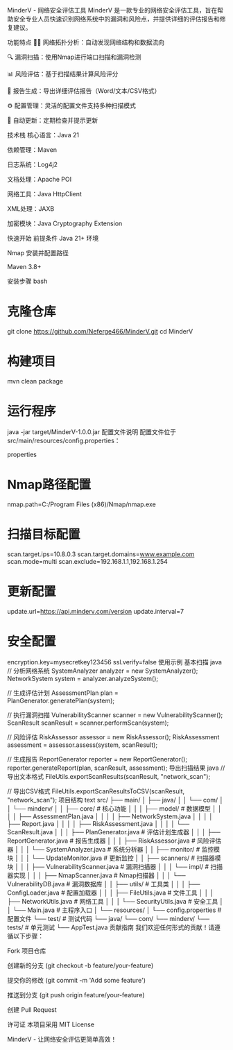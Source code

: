 MinderV - 网络安全评估工具
MinderV 是一款专业的网络安全评估工具，旨在帮助安全专业人员快速识别网络系统中的漏洞和风险点，并提供详细的评估报告和修复建议。

功能特点
🕵️‍♂️ 网络拓扑分析：自动发现网络结构和数据流向

🔍 漏洞扫描：使用Nmap进行端口扫描和漏洞检测

📊 风险评估：基于扫描结果计算风险评分

📄 报告生成：导出详细评估报告（Word/文本/CSV格式）

⚙️ 配置管理：灵活的配置文件支持多种扫描模式

🔄 自动更新：定期检查并提示更新

技术栈
核心语言：Java 21

依赖管理：Maven

日志系统：Log4j2

文档处理：Apache POI

网络工具：Java HttpClient

XML处理：JAXB

加密模块：Java Cryptography Extension

快速开始
前提条件
Java 21+ 环境

Nmap 安装并配置路径

Maven 3.8+

安装步骤
bash
# 克隆仓库
git clone https://github.com/Neferge466/MinderV.git
cd MinderV

# 构建项目
mvn clean package

# 运行程序
java -jar target/MinderV-1.0.0.jar
配置文件说明
配置文件位于 src/main/resources/config.properties：

properties
# Nmap路径配置
nmap.path=C:/Program Files (x86)/Nmap/nmap.exe

# 扫描目标配置
scan.target.ips=10.8.0.3
scan.target.domains=www.example.com
scan.mode=multi
scan.exclude=192.168.1.1,192.168.1.254

# 更新配置
update.url=https://api.minderv.com/version
update.interval=7

# 安全配置
encryption.key=mysecretkey123456
ssl.verify=false
使用示例
基本扫描
java
// 分析网络系统
SystemAnalyzer analyzer = new SystemAnalyzer();
NetworkSystem system = analyzer.analyzeSystem();

// 生成评估计划
AssessmentPlan plan = PlanGenerator.generatePlan(system);

// 执行漏洞扫描
VulnerabilityScanner scanner = new VulnerabilityScanner();
ScanResult scanResult = scanner.performScan(system);

// 风险评估
RiskAssessor assessor = new RiskAssessor();
RiskAssessment assessment = assessor.assess(system, scanResult);

// 生成报告
ReportGenerator reporter = new ReportGenerator();
reporter.generateReport(plan, scanResult, assessment);
导出扫描结果
java
// 导出文本格式
FileUtils.exportScanResults(scanResult, "network_scan");

// 导出CSV格式
FileUtils.exportScanResultsToCSV(scanResult, "network_scan");
项目结构
text
src/
├── main/
│   ├── java/
│   │   └── com/
│   │       └── minderv/
│   │           ├── core/                   # 核心功能
│   │           │   ├── model/              # 数据模型
│   │           │   │   ├── AssessmentPlan.java
│   │           │   │   ├── NetworkSystem.java
│   │           │   │   ├── Report.java
│   │           │   │   ├── RiskAssessment.java
│   │           │   │   └── ScanResult.java
│   │           │   ├── PlanGenerator.java  # 评估计划生成器
│   │           │   ├── ReportGenerator.java # 报告生成器
│   │           │   ├── RiskAssessor.java   # 风险评估器
│   │           │   └── SystemAnalyzer.java # 系统分析器
│   │           ├── monitor/                # 监控模块
│   │           │   └── UpdateMonitor.java  # 更新监控
│   │           ├── scanners/               # 扫描器模块
│   │           │   ├── VulnerabilityScanner.java # 漏洞扫描器
│   │           │   └── impl/               # 扫描器实现
│   │           │       ├── NmapScanner.java # Nmap扫描器
│   │           │       └── VulnerabilityDB.java # 漏洞数据库
│   │           ├── utils/                  # 工具类
│   │           │   ├── ConfigLoader.java   # 配置加载器
│   │           │   ├── FileUtils.java      # 文件工具
│   │           │   ├── NetworkUtils.java   # 网络工具
│   │           │   └── SecurityUtils.java  # 安全工具
│   │           └── Main.java               # 主程序入口
│   └── resources/
│       └── config.properties               # 配置文件
└── test/                                   # 测试代码
    └── java/
        └── com/
            └── minderv/
                └── tests/                  # 单元测试
                    └── AppTest.java
贡献指南
我们欢迎任何形式的贡献！请遵循以下步骤：

Fork 项目仓库

创建新的分支 (git checkout -b feature/your-feature)

提交你的修改 (git commit -m 'Add some feature')

推送到分支 (git push origin feature/your-feature)

创建 Pull Request

许可证
本项目采用 MIT License

MinderV - 让网络安全评估更简单高效！
